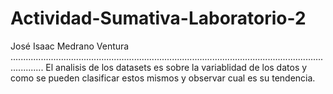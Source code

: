 # Actividad-Sumativa-Laboratorio-2
José Isaac Medrano Ventura
.........................................................................................................................................
El analisis de los datasets es sobre la variablidad de los datos y como se pueden clasificar estos mismos y observar cual es su tendencia.
